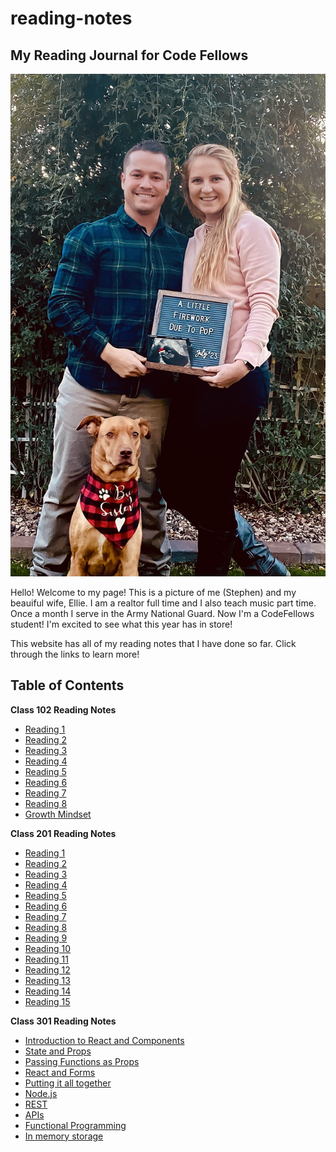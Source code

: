 # reading-notes
## **My Reading Journal for Code Fellows**

![Pic of My Family](/img/famiy.jpeg)

Hello! Welcome to my page! This is a picture of me (Stephen) and my beauiful wife, Ellie. I am a realtor full time and I also teach music part time. Once a month I serve in the Army National Guard. Now I'm a CodeFellows student! I'm excited to see what this year has in store! 

This website has all of my reading notes that I have done so far. Click through the links to learn more!

## Table of Contents

**Class 102 Reading Notes**

* [Reading 1](./102-Notes/read01.md)
* [Reading 2](./102-Notes/read02.md)
* [Reading 3](./102-Notes/read03.md)
* [Reading 4](./102-Notes/read04.md)
* [Reading 5](./102-Notes/read05.md)
* [Reading 6](./102-Notes/read06.md)
* [Reading 7](./102-Notes/read07.md)
* [Reading 8](./102-Notes/read08.md)
* [Growth Mindset](./102-Notes/Growth-Mindset.md)

**Class 201 Reading Notes**

* [Reading 1](./201-Notes/class-01.md)
* [Reading 2](./201-Notes/class-02.md)
* [Reading 3](./201-Notes/class-03.md) 
* [Reading 4](./201-Notes/class-04.md) 
* [Reading 5](./201-Notes/class-05.md)
* [Reading 6](./201-Notes/class-06.md)
* [Reading 7](./201-Notes/class-07.md)
* [Reading 8](./201-Notes/class-08.md)
* [Reading 9](./201-Notes/class-09.md)
* [Reading 10](./201-Notes/class-10.md)
* [Reading 11](./201-Notes/class-11.md)
* [Reading 12](./201-Notes/class-12.md) 
* [Reading 13](./201-Notes/class-13.md)
* [Reading 14](./201-Notes/class-14.md)
* [Reading 15](./201-Notes/201.15.md)

**Class 301 Reading Notes**

* [Introduction to React and Components](./301-Notes/class1.md)
* [State and Props](./301-Notes/class2.md)
* [Passing Functions as Props](./301-Notes/class3.md)
* [React and Forms](./301-Notes/class4.md)
* [Putting it all together](./301-Notes/class5.md)
* [Node.js](./301-Notes/class6.md)
* [REST](./301-Notes/class7.md)
* [APIs](./301-Notes/class8.md)
* [Functional Programming](./301-Notes/class9.md)
* [In memory storage](./301-Notes/class10.md)